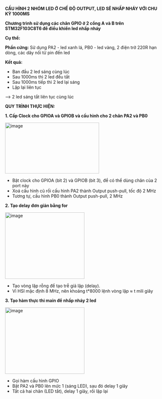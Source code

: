 **CẤU HÌNH 2 NHÓM LED Ở CHẾ ĐỘ OUTPUT, LED SẼ NHẤP NHÁY VỚI CHU KỲ 1000MS**
 
**Chương trình sử dụng các chân GPIO ở 2 cổng A và B trên STM32F103C8T6 để điều khiển led nhấp nháy**

**Cụ thể:** 

**Phần cứng:** Sử dụng PA2 - led xanh lá, PB0 -  led vàng, 2 điện trở 220R hạn dòng, các dây nối từ pin đến led

**Kết quả:**
+ Ban đầu 2 led sáng cùng lúc
+ Sau 1000ms thì 2 led đều tắt
+ Sau 1000ms tiếp thì 2 led lại sáng
+ Lặp lại liên tục
  
--> 2 led sáng tắt liên tục cùng lúc

**QUY TRÌNH THỰC HIỆN:**

**1. Cấp Clock cho GPIOA và GPIOB và cấu hình cho 2 chân PA2 và PB0**

<img width="308" height="166" alt="image" src="https://github.com/user-attachments/assets/d08b4256-2969-4e69-a07f-56f01cdc59d9" />

+ Bật clock cho GPIOA (bit 2) và GPIOB (bit 3), để có thể dùng chân của 2 port này
+ Xoá cấu hình cũ rồi cấu hình PA2 thành Output push-pull, tốc độ 2 MHz
+ Tương tự, cấu hình PB0 thành Output push-pull, 2 MHz

**2. Tạo delay đơn giản bằng for**

  <img width="260" height="217" alt="image" src="https://github.com/user-attachments/assets/72aeac4b-d4b8-4e8e-b261-261cb461906d" />

+ Tạo vòng lặp rỗng để tạo trễ giả lập (delay).
+ Vì HSI mặc định 8 MHz, nên khoảng t*8000 lệnh vòng lặp ≈ t mili giây

**3. Tạo hàm thực thi main để nhấp nháy 2 led**

 <img width="260" height="217" alt="image" src="https://github.com/user-attachments/assets/07dadc7a-2146-455f-8b88-2f01d591de57" />

+ Gọi hàm cấu hình GPIO
+ Bật PA2 và PB0 lên mức 1 (sáng LED), sau đó delay 1 giây
+ Tắt cả hai chân (LED tắt), delay 1 giây, rồi lặp lại
 






